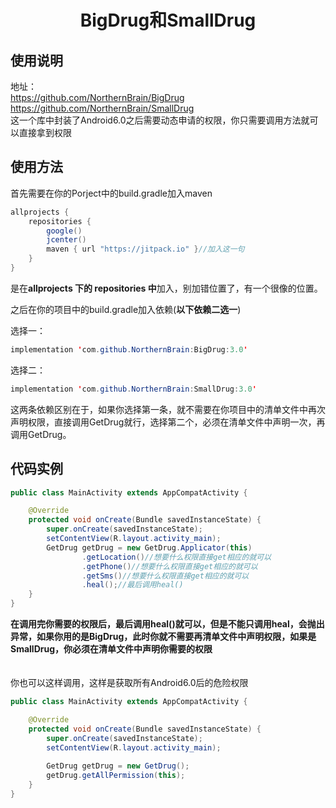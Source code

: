 # <center>BigDrug和SmallDrug</center>
## 使用说明
地址：
<br>
https://github.com/NorthernBrain/BigDrug
<br>
https://github.com/NorthernBrain/SmallDrug
<br>
这一个库中封装了Android6.0之后需要动态申请的权限，你只需要调用方法就可以直接拿到权限
<br>

## 使用方法
首先需要在你的Porject中的build.gradle加入maven

```java
allprojects {
    repositories {
        google()
        jcenter()
        maven { url "https://jitpack.io" }//加入这一句
    }
}
```
是在**allprojects 下的 repositories 中**加入，别加错位置了，有一个很像的位置。

之后在你的项目中的build.gradle加入依赖(**以下依赖二选一**)


选择一：
```java
implementation 'com.github.NorthernBrain:BigDrug:3.0'
```

选择二：
```java
implementation 'com.github.NorthernBrain:SmallDrug:3.0'
```


这两条依赖区别在于，如果你选择第一条，就不需要在你项目中的清单文件中再次声明权限，直接调用GetDrug就行，选择第二个，必须在清单文件中声明一次，再调用GetDrug。


## 代码实例

```java
public class MainActivity extends AppCompatActivity {

    @Override
    protected void onCreate(Bundle savedInstanceState) {
        super.onCreate(savedInstanceState);
        setContentView(R.layout.activity_main);
        GetDrug getDrug = new GetDrug.Applicator(this)
                .getLocation()//想要什么权限直接get相应的就可以
                .getPhone()//想要什么权限直接get相应的就可以
                .getSms()//想要什么权限直接get相应的就可以
                .heal();//最后调用heal()
    }
}
```
**在调用完你需要的权限后，最后调用heal()就可以，但是不能只调用heal，会抛出异常，如果你用的是BigDrug，此时你就不需要再清单文件中声明权限，如果是SmallDrug，你必须在清单文件中声明你需要的权限**
<br><br><br>
你也可以这样调用，这样是获取所有Android6.0后的危险权限

```java
public class MainActivity extends AppCompatActivity {

    @Override
    protected void onCreate(Bundle savedInstanceState) {
        super.onCreate(savedInstanceState);
        setContentView(R.layout.activity_main);
        
        GetDrug getDrug = new GetDrug();
        getDrug.getAllPermission(this);
    }
}

```
